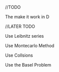 //TODO

The make it work in D

//LATER TODO

Use Leibnitz series

Use Montecarlo Method

Use Collsions

Use the Basel Problem
